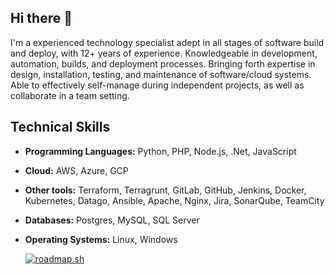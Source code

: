 ## Hi there 👋

I'm a experienced technology specialist adept in all stages of software build and deploy, with 12+ years of experience. Knowledgeable in development, automation, builds, and deployment processes. Bringing forth expertise in design, installation, testing, and maintenance of software/cloud systems. Able to effectively self-manage during independent projects, as well as collaborate in a team setting.

## Technical Skills

- **Programming Languages:** Python, PHP, Node.js, .Net, JavaScript
- **Cloud:** AWS, Azure, GCP
- **Other tools:** Terraform, Terragrunt, GitLab, GitHub, Jenkins, Docker, Kubernetes, Datago, Ansible, Apache, Nginx, Jira, SonarQube, TeamCity
- **Databases:** Postgres, MySQL, SQL Server
- **Operating Systems:** Linux, Windows

  [![roadmap.sh](https://roadmap.sh/card/tall/665e3b54b998f3b3c781a21d?variant=dark)](https://roadmap.sh)
